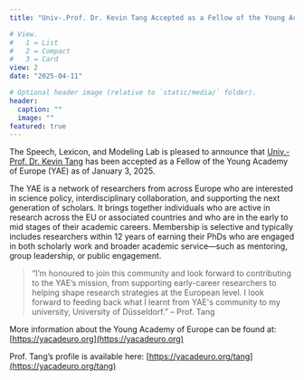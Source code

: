 ```yaml
---
title: "Univ-.Prof. Dr. Kevin Tang Accepted as a Fellow of the Young Academy of Europe (YAE)"

# View.
#   1 = List
#   2 = Compact
#   3 = Card
view: 2
date: "2025-04-11"

# Optional header image (relative to `static/media/` folder).
header:
  caption: ""
  image: ""
featured: true
---
```


The Speech, Lexicon, and Modeling Lab is pleased to announce that [Univ.-Prof. Dr. Kevin Tang](https://slam.phil.hhu.de/authors/kevin/) has been accepted as a Fellow of the Young Academy of Europe (YAE) as of January 3, 2025.

The YAE is a network of researchers from across Europe who are interested in science policy, interdisciplinary collaboration, and supporting the next generation of scholars. It brings together individuals who are active in research across the EU or associated countries and who are in the early to mid stages of their academic careers. Membership is selective and typically includes researchers within 12 years of earning their PhDs who are engaged in both scholarly work and broader academic service—such as mentoring, group leadership, or public engagement.

> “I’m honoured to join this community and look forward to contributing to the YAE’s mission, from supporting early-career researchers to helping shape research strategies at the European level. I look forward to feeding back what I learnt from YAE's community to my university, University of Düsseldorf.” 
> – Prof. Tang

More information about the Young Academy of Europe can be found at: [https://yacadeuro.org](https://yacadeuro.org)

Prof. Tang’s profile is available here: [https://yacadeuro.org/tang](https://yacadeuro.org/tang)